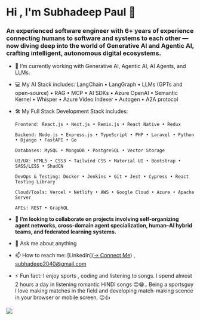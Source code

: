 # Hi , I'm Subhadeep Paul 👋 
### An experienced software engineer with 6+ years of experience connecting humans to software and systems to each other — now diving deep into the world of Generative AI and Agentic AI, crafting intelligent, autonomous digital ecosystems. 


- 🔭 I’m currently working with Generative AI, Agentic AI, AI Agents, and LLMs.
- 💻 My AI Stack includes: LangChain • LangGraph • LLMs (GPTs and open-source) • RAG • MCP • AI SDKs • Azure OpenAI • Semantic Kernel • Whisper • Azure Video Indexer • Autogen • A2A protocol
- 🛠️ My Full Stack Development Stack includes:

      Frontend: React.js • Next.js • Remix.js • React Native • Redux 
      
      Backend: Node.js • Express.js • TypeScript • PHP • Laravel • Python • Django • FastAPI • Go
      
      Databases: MySQL • MongoDB • PostgreSQL • Vector Storage
      
      UI/UX: HTML5 • CSS3 • Tailwind CSS • Material UI • Bootstrap • SASS/LESS • ShadCN
      
      DevOps & Testing: Docker • Jenkins • Git • Jest • Cypress • React Testing Library
      
      Cloud/Tools: Vercel • Netlify • AWS • Google Cloud • Azure • Apache Server
      
      APIs: REST • GraphQL


- 👯 **I’m looking to collaborate on projects involving self-organizing agent networks, cross-domain agent specialization, human–AI hybrid teams, and federated learning systems.**

- 💬 Ask me about anything 
- 📫 How to reach me:  [LinkedIn]([-> Connect Me](https://www.linkedin.com/in/subhadeep1996/))  , subhadeep2040@gmail.com
- ⚡ Fun fact: I enjoy  sports , coding and listening to songs. I spend almost 2 hours a day  in listening romantic HINDI songs 😍😁..
Being a sportsguy I love making matches in the field and developing match-making scence in your browser or mobile screen. 😉👍

<img src="https://github-readme-stats.vercel.app/api?username=SUBHADEEP96&&show_icons=true&title_color=ffffff&icon_color=ffffff&text_color=daf7dc&bg_color=1565c0" align="center">

